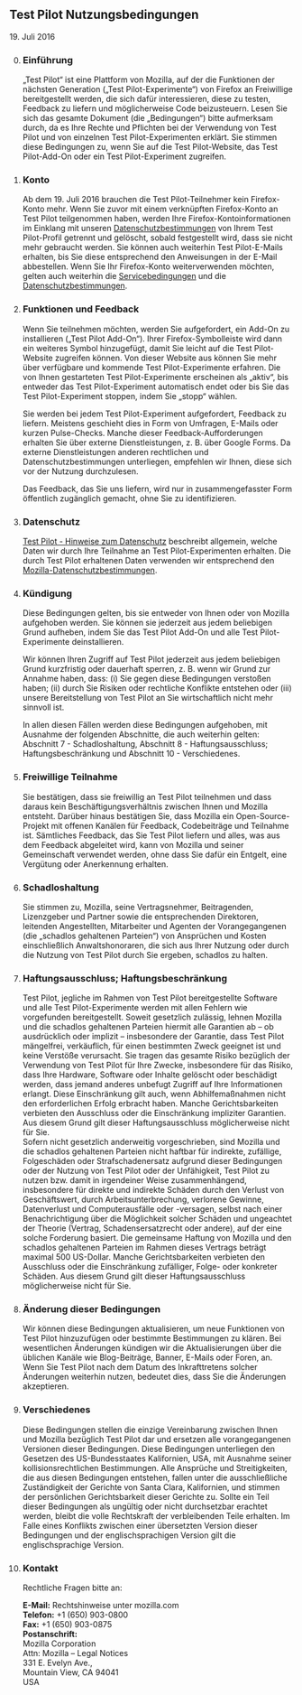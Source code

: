 ## Test Pilot Nutzungsbedingungen
19\. Juli 2016

0. ### Einführung
    „Test Pilot“ ist eine Plattform von Mozilla, auf der die Funktionen der nächsten Generation („Test Pilot-Experimente“) von Firefox an Freiwillige bereitgestellt werden, die sich dafür interessieren, diese zu testen, Feedback zu liefern und möglicherweise Code beizusteuern. Lesen Sie sich das gesamte Dokument (die „Bedingungen“) bitte aufmerksam durch, da es Ihre Rechte und Pflichten bei der Verwendung von Test Pilot und von einzelnen Test Pilot-Experimenten erklärt. Sie stimmen diese Bedingungen zu, wenn Sie auf die Test Pilot-Website, das Test Pilot-Add-On oder ein Test Pilot-Experiment zugreifen.

0. ### Konto
    Ab dem 19. Juli 2016 brauchen die Test Pilot-Teilnehmer kein Firefox-Konto mehr. Wenn Sie zuvor mit einem verknüpften Firefox-Konto an Test Pilot teilgenommen haben, werden Ihre Firefox-Kontoinformationen im Einklang mit unseren [Datenschutzbestimmungen](https://www.mozilla.org/en-US/privacy/) von Ihrem Test Pilot-Profil getrennt und gelöscht, sobald festgestellt wird, dass sie nicht mehr gebraucht werden. Sie können auch weiterhin Test Pilot-E-Mails erhalten, bis Sie diese entsprechend den Anweisungen in der E-Mail abbestellen. Wenn Sie Ihr Firefox-Konto weiterverwenden möchten, gelten auch weiterhin die [Servicebedingungen](https://www.mozilla.org/about/legal/terms/services) und die [Datenschutzbestimmungen](https://www.mozilla.org/privacy/firefox-cloud).

0. ### Funktionen und Feedback
    Wenn Sie teilnehmen möchten, werden Sie aufgefordert, ein Add-On zu installieren („Test Pilot Add-On“). Ihrer Firefox-Symbolleiste wird dann ein weiteres Symbol hinzugefügt, damit Sie leicht auf die Test Pilot-Website zugreifen können. Von dieser Website aus können Sie mehr über verfügbare und kommende Test Pilot-Experimente erfahren. Die von Ihnen gestarteten Test Pilot-Experimente erscheinen als „aktiv“, bis entweder das Test Pilot-Experiment automatisch endet oder bis Sie das Test Pilot-Experiment stoppen, indem Sie „stopp“ wählen.

    Sie werden bei jedem Test Pilot-Experiment aufgefordert, Feedback zu liefern. Meistens geschieht dies in Form von Umfragen, E-Mails oder kurzen Pulse-Checks. Manche dieser Feedback-Aufforderungen erhalten Sie über externe Dienstleistungen, z. B. über Google Forms. Da externe Dienstleistungen anderen rechtlichen und Datenschutzbestimmungen unterliegen, empfehlen wir Ihnen, diese sich vor der Nutzung durchzulesen.

    Das Feedback, das Sie uns liefern, wird nur in zusammengefasster Form öffentlich zugänglich gemacht, ohne Sie zu identifizieren.

0. ### Datenschutz
    [Test Pilot - Hinweise zum Datenschutz](/privacy) beschreibt allgemein, welche Daten wir durch Ihre Teilnahme an Test Pilot-Experimenten erhalten. Die durch Test Pilot erhaltenen Daten verwenden wir entsprechend den [Mozilla-Datenschutzbestimmungen](https://www.mozilla.org/privacy/).

0. ### Kündigung
    Diese Bedingungen gelten, bis sie entweder von Ihnen oder von Mozilla aufgehoben werden. Sie können sie jederzeit aus jedem beliebigen Grund aufheben, indem Sie das Test Pilot Add-On und alle Test Pilot-Experimente deinstallieren.

    Wir können Ihren Zugriff auf Test Pilot jederzeit aus jedem beliebigen Grund kurzfristig oder dauerhaft sperren, z. B. wenn wir Grund zur Annahme haben, dass: (i) Sie gegen diese Bedingungen verstoßen haben; (ii) durch Sie Risiken oder rechtliche Konflikte entstehen oder (iii) unsere Bereitstellung von Test Pilot an Sie wirtschaftlich nicht mehr sinnvoll ist.

    In allen diesen Fällen werden diese Bedingungen aufgehoben, mit Ausnahme der folgenden Abschnitte, die auch weiterhin gelten: Abschnitt 7 - Schadloshaltung, Abschnitt 8 - Haftungsausschluss; Haftungsbeschränkung und Abschnitt 10 - Verschiedenes.

0. ### Freiwillige Teilnahme
    Sie bestätigen, dass sie freiwillig an Test Pilot teilnehmen und dass daraus kein Beschäftigungsverhältnis zwischen Ihnen und Mozilla entsteht. Darüber hinaus bestätigen Sie, dass Mozilla ein Open-Source-Projekt mit offenen Kanälen für Feedback, Codebeiträge und Teilnahme ist. Sämtliches Feedback, das Sie Test Pilot liefern und alles, was aus dem Feedback abgeleitet wird, kann von Mozilla und seiner Gemeinschaft verwendet werden, ohne dass Sie dafür ein Entgelt, eine Vergütung oder Anerkennung erhalten.

0. ### Schadloshaltung
    Sie stimmen zu, Mozilla, seine Vertragsnehmer, Beitragenden, Lizenzgeber und Partner sowie die entsprechenden Direktoren, leitenden Angestellten, Mitarbeiter und Agenten der Vorangegangenen (die „schadlos gehaltenen Parteien“) von Ansprüchen und Kosten einschließlich Anwaltshonoraren, die sich aus Ihrer Nutzung oder durch die Nutzung von Test Pilot durch Sie ergeben, schadlos zu halten.

0. ### Haftungsausschluss; Haftungsbeschränkung
    <div class="legal">Test Pilot, jegliche im Rahmen von Test Pilot bereitgestellte Software und alle Test Pilot-Experimente werden mit allen Fehlern wie vorgefunden bereitgestellt. Soweit gesetzlich zulässig, lehnen Mozilla und die schadlos gehaltenen Parteien hiermit alle Garantien ab – ob ausdrücklich oder implizit – insbesondere der Garantie, dass Test Pilot mängelfrei, verkäuflich, für einen bestimmten Zweck geeignet ist und keine Verstöße verursacht. Sie tragen das gesamte Risiko bezüglich der Verwendung von Test Pilot für Ihre Zwecke, insbesondere für das Risiko, dass Ihre Hardware, Software oder Inhalte gelöscht oder beschädigt werden, dass jemand anderes unbefugt Zugriff auf Ihre Informationen erlangt. Diese Einschränkung gilt auch, wenn Abhilfemaßnahmen nicht den erforderlichen Erfolg erbracht haben. Manche Gerichtsbarkeiten verbieten den Ausschluss oder die Einschränkung impliziter Garantien. Aus diesem Grund gilt dieser Haftungsausschluss möglicherweise nicht für Sie.</div>

    <div class="legal">Sofern nicht gesetzlich anderweitig vorgeschrieben, sind Mozilla und die schadlos gehaltenen Parteien nicht haftbar für indirekte, zufällige, Folgeschäden oder Strafschadenersatz aufgrund dieser Bedingungen oder der Nutzung von Test Pilot oder der Unfähigkeit, Test Pilot zu nutzen bzw. damit in irgendeiner Weise zusammenhängend, insbesondere für direkte und indirekte Schäden durch den Verlust von Geschäftswert, durch Arbeitsunterbrechung, verlorene Gewinne, Datenverlust und Computerausfälle oder -versagen, selbst nach einer Benachrichtigung über die Möglichkeit solcher Schäden und ungeachtet der Theorie (Vertrag, Schadensersatzrecht oder andere), auf der eine solche Forderung basiert. Die gemeinsame Haftung von Mozilla und den schadlos gehaltenen Parteien im Rahmen dieses Vertrags beträgt maximal 500 US-Dollar. Manche Gerichtsbarkeiten verbieten den Ausschluss oder die Einschränkung zufälliger, Folge- oder konkreter Schäden. Aus diesem Grund gilt dieser Haftungsausschluss möglicherweise nicht für Sie.</div>

0. ### Änderung dieser Bedingungen
    Wir können diese Bedingungen aktualisieren, um neue Funktionen von Test Pilot hinzuzufügen oder bestimmte Bestimmungen zu klären. Bei wesentlichen Änderungen kündigen wir die Aktualisierungen über die üblichen Kanäle wie Blog-Beiträge, Banner, E-Mails oder Foren, an. Wenn Sie Test Pilot nach dem Datum des Inkrafttretens solcher Änderungen weiterhin nutzen, bedeutet dies, dass Sie die Änderungen akzeptieren.

0. ### Verschiedenes
    Diese Bedingungen stellen die einzige Vereinbarung zwischen Ihnen und Mozilla bezüglich Test Pilot dar und ersetzen alle vorangegangenen Versionen dieser Bedingungen. Diese Bedingungen unterliegen den Gesetzen des US-Bundesstaates Kalifornien, USA, mit Ausnahme seiner kollisionsrechtlichen Bestimmungen. Alle Ansprüche und Streitigkeiten, die aus diesen Bedingungen entstehen, fallen unter die ausschließliche Zuständigkeit der Gerichte von Santa Clara, Kalifornien, und stimmen der persönlichen Gerichtsbarkeit dieser Gerichte zu. Sollte ein Teil dieser Bedingungen als ungültig oder nicht durchsetzbar erachtet werden, bleibt die volle Rechtskraft der verbleibenden Teile erhalten. Im Falle eines Konflikts zwischen einer übersetzten Version dieser Bedingungen und der englischsprachigen Version gilt die englischsprachige Version.

0. ### Kontakt
    Rechtliche Fragen bitte an:

    **E-Mail:** Rechtshinweise unter mozilla.com  
    **Telefon:** +1 (650) 903-0800  
    **Fax:** +1 (650) 903-0875  
    **Postanschrift:**  
    Mozilla Corporation  
    Attn: Mozilla – Legal Notices  
    331 E. Evelyn Ave.,  
    Mountain View, CA 94041  
    USA  
